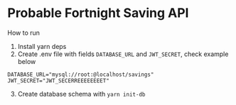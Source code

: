 # Probable Fortnight Saving API

How to run

1. Install yarn deps
2. Create .env file with fields `DATABASE_URL` and `JWT_SECRET`, check example below

```
DATABASE_URL="mysql://root:@localhost/savings"
JWT_SECRET="JWT_SECERREEEEEEEET"
```
3. Create database schema with `yarn init-db`
